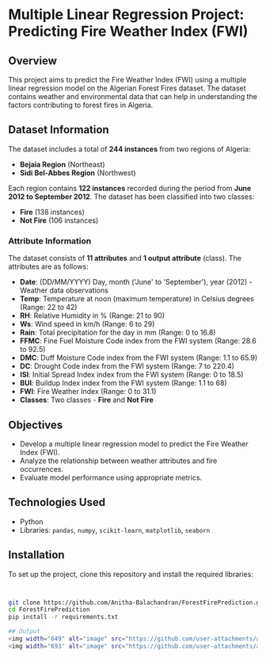 # Multiple Linear Regression Project: Predicting Fire Weather Index (FWI)

## Overview
This project aims to predict the Fire Weather Index (FWI) using a multiple linear regression model on the Algerian Forest Fires dataset. The dataset contains weather and environmental data that can help in understanding the factors contributing to forest fires in Algeria.

## Dataset Information
The dataset includes a total of **244 instances** from two regions of Algeria:
- **Bejaia Region** (Northeast)
- **Sidi Bel-Abbes Region** (Northwest)

Each region contains **122 instances** recorded during the period from **June 2012 to September 2012**. The dataset has been classified into two classes:
- **Fire** (138 instances)
- **Not Fire** (106 instances)

### Attribute Information
The dataset consists of **11 attributes** and **1 output attribute** (class). The attributes are as follows:

- **Date**: (DD/MM/YYYY) Day, month ('June' to 'September'), year (2012) - Weather data observations
- **Temp**: Temperature at noon (maximum temperature) in Celsius degrees (Range: 22 to 42)
- **RH**: Relative Humidity in % (Range: 21 to 90)
- **Ws**: Wind speed in km/h (Range: 6 to 29)
- **Rain**: Total precipitation for the day in mm (Range: 0 to 16.8)
- **FFMC**: Fine Fuel Moisture Code index from the FWI system (Range: 28.6 to 92.5)
- **DMC**: Duff Moisture Code index from the FWI system (Range: 1.1 to 65.9)
- **DC**: Drought Code index from the FWI system (Range: 7 to 220.4)
- **ISI**: Initial Spread Index index from the FWI system (Range: 0 to 18.5)
- **BUI**: Buildup Index index from the FWI system (Range: 1.1 to 68)
- **FWI**: Fire Weather Index (Range: 0 to 31.1)
- **Classes**: Two classes - **Fire** and **Not Fire**

## Objectives
- Develop a multiple linear regression model to predict the Fire Weather Index (FWI).
- Analyze the relationship between weather attributes and fire occurrences.
- Evaluate model performance using appropriate metrics.

## Technologies Used
- Python
- Libraries: `pandas`, `numpy`, `scikit-learn`, `matplotlib`, `seaborn`

## Installation
To set up the project, clone this repository and install the required libraries:

```bash


git clone https://github.com/Anitha-Balachandran/ForestFirePrediction.git
cd ForestFirePrediction
pip install -r requirements.txt

## Output
<img width="649" alt="image" src="https://github.com/user-attachments/assets/4533dd2f-ce60-4d79-b35b-968ae8c58724">
<img width="693" alt="image" src="https://github.com/user-attachments/assets/68af57e0-5bcf-4162-9350-a1578f0bd283">


